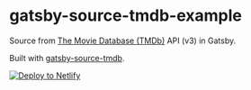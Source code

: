 # gatsby-source-tmdb-example

Source from [The Movie Database (TMDb)](https://www.themoviedb.org/) API (v3) in Gatsby.

Built with [gatsby-source-tmdb](https://github.com/LekoArts/gatsby-source-tmdb).

[![Deploy to Netlify](https://www.netlify.com/img/deploy/button.svg)](https://app.netlify.com/start/deploy?repository=https://github.com/LekoArts/gatsby-source-tmdb-example)
